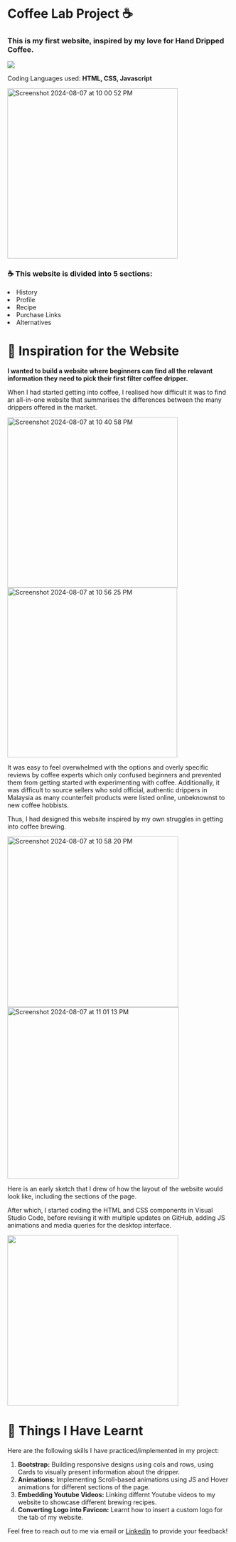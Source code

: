 <h1>Coffee Lab Project ☕️</h1>

<h3>This is my first website, inspired by my love for Hand Dripped Coffee.</h3>

  <a href="https://skillicons.dev">
    <img src="https://skillicons.dev/icons?i=html,css,js" />
  </a>

<p>Coding Languages used: <strong>HTML, CSS, Javascript</strong></p>

<img width="383" alt="Screenshot 2024-08-07 at 10 00 52 PM" src="https://github.com/user-attachments/assets/ebae9da4-6353-4d1f-b1b4-304bb7bcde59">

<h3>☕️ This website is divided into 5 sections:</h3>
<li>History</li>
<li>Profile</li>
<li>Recipe</li>
<li>Purchase Links</li>
<li>Alternatives</li>

<h1>🌟 Inspiration for the Website</h1>
<p><strong>I wanted to build a website where beginners can find all the relavant information they need to pick their first filter coffee dripper.</strong></p>
<p>When I had started getting into coffee, I realised how difficult it was to find an all-in-one website that summarises the differences between
the many drippers offered in the market.</p>

<p float="left">
  <img width="383" alt="Screenshot 2024-08-07 at 10 40 58 PM" src="https://github.com/user-attachments/assets/9fb2e413-592d-42f1-b4da-8c4c3b79f8f6">
  <img width="382" alt="Screenshot 2024-08-07 at 10 56 25 PM" src="https://github.com/user-attachments/assets/dd544c0a-f947-4613-9e15-61f0d43f8fd3">
</p>

<p>
It was easy to feel overwhelmed with the options and overly specific reviews by coffee experts 
which only confused beginners and prevented them from getting started with experimenting with coffee. Additionally, it was difficult to source sellers
who sold official, authentic drippers in Malaysia as many counterfeit products were listed online, unbeknownst to new coffee hobbists.
</p>

<p>Thus, I had designed this website inspired by my own struggles in getting into coffee brewing.</p>

<p float="left">
  <img width="384" alt="Screenshot 2024-08-07 at 10 58 20 PM" src="https://github.com/user-attachments/assets/229e261e-514f-4a11-bda5-30ded22811f5">
  <img width="386" alt="Screenshot 2024-08-07 at 11 01 13 PM" src="https://github.com/user-attachments/assets/7c6d8b02-d01e-49dd-9e6b-2916a8afb5e3">
</p>

<p>Here is an early sketch that I drew of how the layout of the website would look like, including the sections of the page.</p>
<p>After which, I started coding the HTML and CSS components in Visual Studio Code, before revising it with multiple updates on GitHub, adding JS animations and media queries for the desktop interface.</p>

<img width="384" src="https://github.com/user-attachments/assets/88e85795-328d-405f-95c9-a1c813c92482">


<h1>🧠 Things I Have Learnt</h1>

<p>Here are the following skills I have practiced/implemented in my project:</p>

<ol>
  <li><strong>Bootstrap:</strong> Building responsive designs using cols and rows, using Cards to visually present information about the dripper.</li>
  <li><strong>Animations:</strong> Implementing Scroll-based animations using JS and Hover animations for different sections of the page.</li>
  <li><strong>Embedding Youtube Videos:</strong> Linking differnt Youtube videos to my website to showcase different brewing recipes.</li>
  <li><strong>Converting Logo into Favicon:</strong> Learnt how to insert a custom logo for the tab of my website.</li>
</ol>

<p>Feel free to reach out to me via email or <a href="https://www.linkedin.com/in/nicole-koh-sze-kyi-78691b220/">LinkedIn</a> to provide your feedback!</p>

